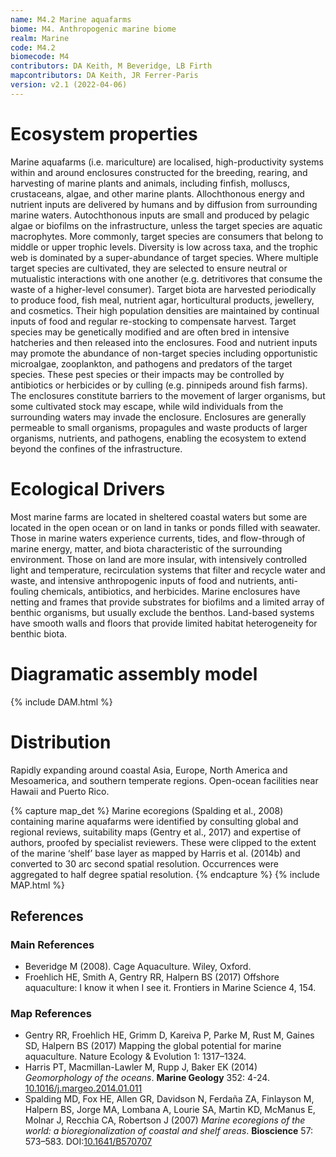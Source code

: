 ```yaml
---
name: M4.2 Marine aquafarms
biome: M4. Anthropogenic marine biome
realm: Marine
code: M4.2
biomecode: M4
contributors: DA Keith, M Beveridge, LB Firth
mapcontributors: DA Keith, JR Ferrer-Paris
version: v2.1 (2022-04-06)
---
```

# Ecosystem properties

Marine aquafarms (i.e. mariculture) are localised, high-productivity systems within and around enclosures constructed for the breeding, rearing, and harvesting of marine plants and animals, including finfish, molluscs, crustaceans, algae, and other marine plants. Allochthonous energy and nutrient inputs are delivered by humans and by diffusion from surrounding marine waters. Autochthonous inputs are small and produced by pelagic algae or biofilms on the infrastructure, unless the target species are aquatic macrophytes. More commonly, target species are consumers that belong to middle or upper trophic levels. Diversity is low across taxa, and the trophic web is dominated by a super-abundance of target species. Where multiple target species are cultivated, they are selected to ensure neutral or mutualistic interactions with one another (e.g. detritivores that consume the waste of a higher-level consumer). Target biota are harvested periodically to produce food, fish meal, nutrient agar, horticultural products, jewellery, and cosmetics. Their high population densities are maintained by continual inputs of food and regular re-stocking to compensate harvest. Target species may be genetically modified and are often bred in intensive hatcheries and then released into the enclosures. Food and nutrient inputs may promote the abundance of non-target species including opportunistic microalgae, zooplankton, and pathogens and predators of the target species. These pest species or their impacts may be controlled by antibiotics or herbicides or by culling (e.g. pinnipeds around fish farms). The enclosures constitute barriers to the movement of larger organisms, but some cultivated stock may escape, while wild individuals from the surrounding waters may invade the enclosure. Enclosures are generally permeable to small organisms, propagules and waste products of larger organisms, nutrients, and pathogens, enabling the ecosystem to extend beyond the confines of the infrastructure.

# Ecological Drivers

Most marine farms are located in sheltered coastal waters but some are located in the open ocean or on land in tanks or ponds filled with seawater. Those in marine waters experience currents, tides, and flow-through of marine energy, matter, and biota characteristic of the surrounding environment. Those on land are more insular, with intensively controlled light and temperature, recirculation systems that filter and recycle water and waste, and intensive anthropogenic inputs of food and nutrients, anti-fouling chemicals, antibiotics, and herbicides. Marine enclosures have netting and frames that provide substrates for biofilms and a limited array of benthic organisms, but usually exclude the benthos. Land-based systems have smooth walls and floors that provide limited habitat heterogeneity for benthic biota.

# Diagramatic assembly model

{% include DAM.html %}

# Distribution

Rapidly expanding around coastal Asia, Europe, North America and Mesoamerica, and southern temperate regions. Open-ocean facilities near Hawaii and Puerto Rico.

{% capture map_det %}
Marine ecoregions (Spalding et al., 2008) containing marine aquafarms were identified by consulting global and regional reviews, suitability maps (Gentry et al., 2017) and expertise of authors, proofed by specialist reviewers. These were clipped to the extent of the marine ‘shelf’ base layer as mapped by Harris et al. (2014b) and converted to 30 arc second spatial resolution. Occurrences were aggregated to half degree spatial resolution.
{% endcapture %}
{% include MAP.html %}

## References
### Main References
* Beveridge M (2008). Cage Aquaculture. Wiley, Oxford.
* Froehlich HE, Smith A, Gentry RR, Halpern BS (2017) Offshore aquaculture: I know it when I see it. Frontiers in Marine Science 4, 154.
### Map References
* Gentry RR, Froehlich HE, Grimm D, Kareiva P, Parke M, Rust M, Gaines SD, Halpern BS (2017) Mapping the global potential for marine aquaculture. Nature Ecology & Evolution 1: 1317–1324.
* Harris PT, Macmillan-Lawler M, Rupp J, Baker EK (2014) *Geomorphology of the oceans*. **Marine Geology** 352: 4-24. [10.1016/j.margeo.2014.01.011](https://doi.org/10.1016/j.margeo.2014.01.011)
* Spalding MD, Fox HE, Allen GR, Davidson N, Ferdaña ZA, Finlayson M, Halpern BS, Jorge MA, Lombana A, Lourie SA, Martin KD, McManus E, Molnar J, Recchia CA, Robertson J (2007) *Marine ecoregions of the world: a bioregionalization of coastal and shelf areas*. **Bioscience** 57: 573–583. DOI:[10.1641/B570707](https://doi.org/10.1641/B570707)
 
